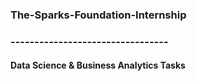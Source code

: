### The-Sparks-Foundation-Internship
### ---------------------------------
#### Data Science & Business Analytics Tasks
